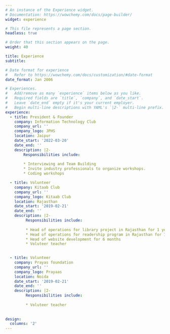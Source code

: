 ```yaml
---
# An instance of the Experience widget.
# Documentation: https://wowchemy.com/docs/page-builder/
widget: experience

# This file represents a page section.
headless: true

# Order that this section appears on the page.
weight: 40

title: Experience
subtitle:

# Date format for experience
#   Refer to https://wowchemy.com/docs/customization/#date-format
date_format: Jan 2006

# Experiences.
#   Add/remove as many `experience` items below as you like.
#   Required fields are `title`, `company`, and `date_start`.
#   Leave `date_end` empty if it's your current employer.
#   Begin multi-line descriptions with YAML's `|2-` multi-line prefix.
experience:
  - title: President & Founder
    company: Information Technology Club
    company_url: ''
    company_logo: JPHS
    location: Jaipur
    date_start: '2022-03-20'
    date_end: ''
    description: |2-
        Responsibilities include:
        
        * Interviewing and Team Building
        * Invite industry professionals to organize workshops.
        * Coding workshops

  - title: Volunteer
    company: Kitaab Club
    company_url: ''
    company_logo: Kitaab Club
    location: Rajasthan
    date_start: '2019-02-21'
    date_end: ''
    description: |2-
         Responsibilities include:
         
         * Head of operations for library project in Rajasthan for 1 year
         * Head of operations for readership program in Rajasthan for 1 year
         * Head of website development for 6 months
         * Voluteer teacher 
 

  - title: Volunteer
    company: Prayas foundation
    company_url: ''
    company_logo: Prayaas
    location: Noida
    date_start: '2019-02-21'
    date_end: ''
    description: |2-
         Responsibilities include:
         
         * Voluteer teacher 
 
   
design:
  columns: '2'
---
```

